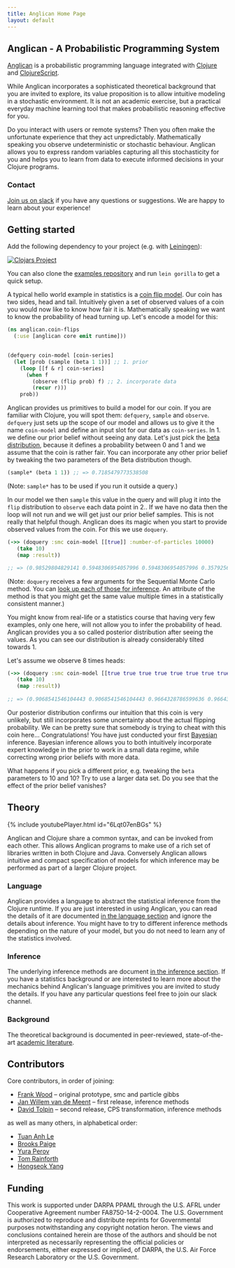 ```yaml
---
title: Anglican Home Page
layout: default
---
```


## Anglican - A Probabilistic Programming System


[Anglican](https://bitbucket.org/probprog/anglican) is a probabilistic
programming language integrated with [Clojure](http://clojure.org/) and
[ClojureScript](http://clojurescript.org/).

While Anglican incorporates a sophisticated theoretical background that you are
invited to explore, its value proposition is to allow intuitive modeling in a
stochastic environment. It is not an academic exercise, but a practical everyday
machine learning tool that makes probabilistic reasoning effective for you.

Do you interact with users or remote systems? Then you often make the
unfortunate experience that they act unpredictably. Mathematically speaking you
observe undeterministic or stochastic behaviour. Anglican allows you to express
random variables capturing all this stochasticity for you and helps you to learn
from data to execute informed decisions in your Clojure programs.

### Contact

[Join us on slack](https://clojurians.slack.com/messages/anglican/) if you have
any questions or suggestions. We are happy to learn about your experience!

## Getting started

Add the following dependency to your project (e.g. with
[Leiningen](https://leiningen.org/)):

[![Clojars Project](https://img.shields.io/clojars/v/anglican.svg)](https://clojars.org/anglican)

You can also clone the [examples
repository](https://bitbucket.org/probprog/anglican-examples/) and run `lein
gorilla` to get a quick setup.

A typical hello world example in statistics is a [coin flip
model](https://en.wikipedia.org/wiki/Coin_flipping). Our coin has two sides,
head and tail. Intuitively given a set of observed values of a coin you would
now like to know how fair it is. Mathematically speaking we want to know the
probability of head turning up. Let's encode a model for this:

~~~clojure
(ns anglican.coin-flips
  (:use [anglican core emit runtime]))
  

(defquery coin-model [coin-series]
  (let [prob (sample (beta 1 1))] ;; 1. prior
    (loop [[f & r] coin-series]
      (when f
        (observe (flip prob) f) ;; 2. incorporate data
        (recur r)))
    prob))
~~~

Anglican provides us primitives to build a model for our coin. If you are
familiar with Clojure, you will spot them: `defquery`, `sample` and `observe`.
`defquery` just sets up the scope of our model and allows us to give it the name
`coin-model` and define an input slot for our data as `coin-series`. In 1. we
define our prior belief without seeing any data. Let's just pick the [beta
distribution](https://en.wikipedia.org/wiki/Beta_distribution), because it
defines a probability between 0 and 1 and we assume that the coin is rather
fair. You can incorporate any other prior belief by tweaking the two parameters
of the Beta distribution though. 

~~~clojure
(sample* (beta 1 1)) ;; => 0.7185479773538508
~~~
(Note: `sample*` has to be used if you run it outside a query.)

In our model we then `sample` this value in the query and will plug it into the
`flip` distribution to `observe` each data point in 2.. If we have no data then
the loop will not run and we will get just our prior belief samples. This is not
really that helpful though. Anglican does its magic when you start to provide
observed values from the coin. For this we use `doquery`.


~~~clojure
(->> (doquery :smc coin-model [[true]] :number-of-particles 10000)
   (take 10)
   (map :result))

;; => (0.98529804829141 0.5948306954057996 0.5948306954057996 0.3579256597687244 0.9818148690925241 0.9818148690925241 0.4539746712124162 0.8944478678159888 0.8944478678159888 0.3433014675748332)
~~~

(Note: `doquery` receives a few arguments for the Sequential Monte Carlo method.
You can [look up each of those for inference](./inference/). An attribute of the
method is that you might get the same value multiple times in a statistically
consistent manner.)

You might know from real-life or a statistics course that having very few
examples, only one here, will not allow you to infer the probability of head.
Anglican provides you a so called posterior distribution after seeing the
values. As you can see our distribution is already considerably tilted towards 1.

Let's assume we observe 8 times heads:

~~~clojure
(->> (doquery :smc coin-model [[true true true true true true true true]] :number-of-particles 10000)
   (take 10)
   (map :result))
   
;; => (0.9068541546104443 0.9068541546104443 0.9664328786599636 0.9664328786599636 0.9664328786599636 0.9664328786599636 0.9664328786599636 0.9664328786599636 0.9664328786599636 0.9664328786599636)
~~~

Our posterior distribution confirms our intuition that this coin is very
unlikely, but still incorporates some uncertainty about the actual flipping
probability. We can be pretty sure that somebody is trying to cheat with this
coin here... Congratulations! You have just conducted your first
[Bayesian](https://en.wikipedia.org/wiki/Bayesian_probability) inference.
Bayesian inference allows you to both intuitively incorporate expert knowledge
in the prior to work in a small data regime, while correcting wrong prior
beliefs with more data.

What happens if you pick a different prior, e.g. tweaking the `beta` parameters
to 10 and 10? Try to use a larger data set. Do you see that the effect of the
prior belief vanishes?

## Theory

{% include youtubePlayer.html id="6Lqt07enBGs" %}


Anglican and Clojure share a common syntax, and can be invoked from
each other. This allows Anglican programs to make use of a rich
set of libraries written in both Clojure and Java.  Conversely
Anglican allows intuitive and compact specification of models
for which inference may be performed as part of a larger Clojure
project.

### Language

Anglican provides a language to abstract the statistical inference from the
Clojure runtime. If you are just interested in using Anglican, you can read the
details of it are documented [in the language section](./language/) and ignore
the details about inference. You might have to try to different inference
methods depending on the nature of your model, but you do not need to learn any
of the statistics involved.

### Inference

The underlying inference methods are document [in the inference
section](./inference/). If you have a statistics background or are interested to
learn more about the mechanics behind Anglican's language primitives you are
invited to study the details. If you have any particular questions feel free to
join our slack channel.


### Background

The theoretical background is documented in peer-reviewed, state-of-the-art
[academic literature](./literature/).

## Contributors

Core contributors, in order of joining:

- [Frank Wood](http://www.robots.ox.ac.uk/~fwood/) – original prototype, smc and particle gibbs
- [Jan Willem van de Meent](http://www.robots.ox.ac.uk/~jwvdm/) – first release, inference methods
- [David Tolpin](http://offtopia.net/) – second release, CPS transformation, inference methods

as well as many others, in alphabetical order:

- [Tuan Anh Le](http://www.tuananhle.co.uk/)
- [Brooks Paige](http://www.robots.ox.ac.uk/~brooks/)
- [Yura Perov](http://www.yuraperov.com/)
- [Tom Rainforth](http://www.robots.ox.ac.uk/~twgr/)
- [Hongseok Yang](http://www.cs.ox.ac.uk/people/hongseok.yang/Public/Home.html)

## Funding

This work is supported under DARPA PPAML through the U.S. AFRL
under Cooperative Agreement number FA8750-14-2-0004. The U.S.
Government is authorized to reproduce and distribute reprints
for Governmental purposes notwithstanding any copyright notation
heron. The views and conclusions contained herein are those of
the authors and should be not interpreted as necessarily
representing the official policies or endorsements, either
expressed or implied, of DARPA, the U.S. Air Force Research
Laboratory or the U.S. Government.
